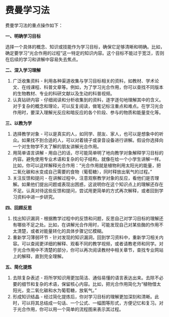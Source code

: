 # 费曼学习法

费曼学习法的重点操作如下：

 **一、明确学习目标** 

选择一个具体的概念、知识或技能作为学习目标，确保它足够清晰和明确。比如，确定要学习“光合作用的过程”这一特定的知识内容。这个目标不能过于宽泛，否则在后续的学习和讲解中容易失去焦点。

 **二、深入学习理解** 

1. 广泛收集资料   - 利用各种渠道收集与学习目标相关的资料，如教材、学术论文、在线课程、科普文章等。例如，为了学习光合作用，你可以查找不同版本的生物教材、专业的科研文献以及生动的科普视频。
2. 认真钻研内容   - 仔细阅读和分析收集到的资料，逐字逐句地理解其中的含义。对于复杂的概念和理论，可以反复阅读，做笔记标注重点和难点。在学习光合作用时，要深入理解光反应和暗反应的各个阶段、参与的物质和能量变化等。 

**三、以教为学** 

1. 选择教学对象   - 可以是真实的人，如同学、朋友、家人，也可以是想象中的听众。如果找不到合适的人，可以对着镜子或录音设备进行讲解。假设你选择向一个对生物学不太了解的朋友讲解光合作用。
2. 用简单语言讲解   - 用自己的话，尽可能简单明了地向教学对象解释学习目标的内容。避免使用专业术语和复杂的句子结构，就像在给一个小学生讲解一样。比如，你可以这样解释光合作用：“光合作用就是植物利用太阳光的能量，把二氧化碳和水变成自己需要的食物（葡萄糖），同时释放出氧气的过程。” 
3. 关注反馈和提问   - 在讲解过程中，注意观察教学对象的反应，看他们是否理解。如果他们提出问题或表现出困惑，这说明你在这个知识点上的理解还存在不足。认真对待这些反馈和提问，尝试用更简单的方式再次解释，或者回到学习资料中进一步研究。 

**四、回顾反思**

1. 找出知识漏洞   - 根据教学过程中的反馈和问题，反思自己对学习目标的理解还有哪些不足之处。比如，在讲解光合作用时，可能发现自己对某些酶的作用不太清楚，或者对能量转化的具体步骤记忆模糊。
2.  重新学习薄弱环节   - 针对发现的知识漏洞，回到学习资料中，重新学习相关内容。可以查阅更详细的解释、观看不同的教学视频，或者请教老师和同学。对于光合作用中不清楚的部分，你可以再次阅读教材中相关章节，查找专业网站上的解释，直到完全理解。 

**五、简化提炼** 

1. 去除复杂表述   - 将所学知识用更加简洁、通俗易懂的语言表达出来。去除不必要的细节和复杂的术语，保留核心内容。比如，把光合作用简化为“植物借太阳光，变二氧化碳和水为葡萄糖，放氧气。” 
2.  形成知识结晶   - 经过简化提炼后，你对学习目标的理解更加深刻和清晰。此时，可以将其总结成一句话、一个公式、一幅图等形式，方便记忆和复习。对于光合作用，你可以用一个简单的流程图来表示其过程。